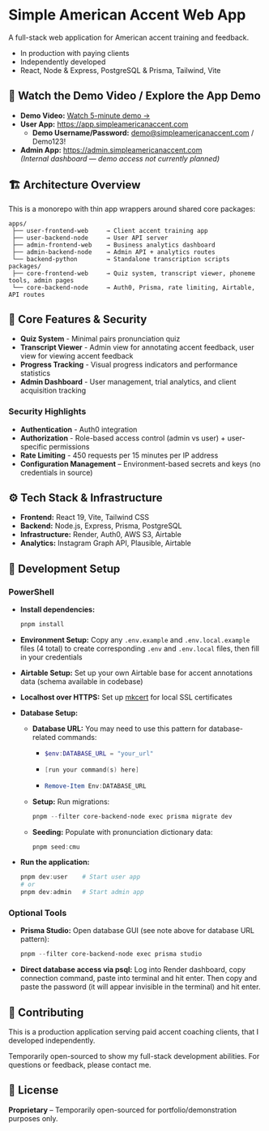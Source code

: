 # Simple American Accent Web App

A full-stack web application for American accent training and feedback.

- In production with paying clients
- Independently developed
- React, Node & Express, PostgreSQL & Prisma, Tailwind, Vite

## 🚀 Watch the Demo Video / Explore the App Demo

- **Demo Video:** [Watch 5-minute demo →](https://youtu.be/1I5FPCRFm7o)
- **User App:** https://app.simpleamericanaccent.com
  - **Demo Username/Password:** demo@simpleamericanaccent.com / Demo123!
- **Admin App:** https://admin.simpleamericanaccent.com  
  _(Internal dashboard — demo access not currently planned)_

## 🏗️ Architecture Overview

This is a monorepo with thin app wrappers around shared core packages:

```
apps/
 ├── user-frontend-web     → Client accent training app
 ├── user-backend-node     → User API server
 ├── admin-frontend-web    → Business analytics dashboard
 ├── admin-backend-node    → Admin API + analytics routes
 └── backend-python        → Standalone transcription scripts
packages/
 ├── core-frontend-web     → Quiz system, transcript viewer, phoneme tools, admin pages
 └── core-backend-node     → Auth0, Prisma, rate limiting, Airtable, API routes
```

## 🎯 Core Features & Security

- **Quiz System** - Minimal pairs pronunciation quiz
- **Transcript Viewer** - Admin view for annotating accent feedback, user view for viewing accent feedback
- **Progress Tracking** - Visual progress indicators and performance statistics
- **Admin Dashboard** - User management, trial analytics, and client acquisition tracking

### Security Highlights

- **Authentication** - Auth0 integration
- **Authorization** - Role-based access control (admin vs user) + user-specific permissions
- **Rate Limiting** - 450 requests per 15 minutes per IP address
- **Configuration Management** – Environment-based secrets and keys (no credentials in source)

## ⚙️ Tech Stack & Infrastructure

- **Frontend:** React 19, Vite, Tailwind CSS
- **Backend:** Node.js, Express, Prisma, PostgreSQL
- **Infrastructure:** Render, Auth0, AWS S3, Airtable
- **Analytics:** Instagram Graph API, Plausible, Airtable

## 🧪 Development Setup

### PowerShell

- **Install dependencies:**
  ```powershell
  pnpm install
  ```
- **Environment Setup:** Copy any `.env.example` and `.env.local.example` files (4 total) to create corresponding `.env` and `.env.local` files, then fill in your credentials
- **Airtable Setup:** Set up your own Airtable base for accent annotations data (schema available in codebase)
- **Localhost over HTTPS:** Set up [mkcert](https://github.com/FiloSottile/mkcert) for local SSL certificates
- **Database Setup:**

  - **Database URL:** You may need to use this pattern for database-related commands:
    - ```powershell
      $env:DATABASE_URL = "your_url"
      ```
    - ```powershell
      [run your command(s) here]
      ```
    - ```powershell
      Remove-Item Env:DATABASE_URL
      ```
  - **Setup:** Run migrations:
    ```powershell
    pnpm --filter core-backend-node exec prisma migrate dev
    ```
  - **Seeding:** Populate with pronunciation dictionary data:
    ```powershell
    pnpm seed:cmu
    ```

- **Run the application:**
  ```powershell
  pnpm dev:user    # Start user app
  # or
  pnpm dev:admin   # Start admin app
  ```

### Optional Tools

- **Prisma Studio:** Open database GUI (see note above for database URL pattern):
  ```powershell
  pnpm --filter core-backend-node exec prisma studio
  ```
- **Direct database access via psql:** Log into Render dashboard, copy connection command, paste into terminal and hit enter. Then copy and paste the password (it will appear invisible in the terminal) and hit enter.

## 🤝 Contributing

This is a production application serving paid accent coaching clients, that I developed independently.

Temporarily open-sourced to show my full-stack development abilities. For questions or feedback, please contact me.

## 📄 License

**Proprietary** – Temporarily open-sourced for portfolio/demonstration purposes only.
